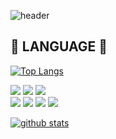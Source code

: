 <!-- ### Hi there 👋 -->
![header](https://capsule-render.vercel.app/api?type=waving&color=_hexcode'B897FF'&height=200&text=L52W&fontSize=50)

<!--
**l52w/l52w** is a ✨ _special_ ✨ repository because its `README.md` (this file) appears on your GitHub profile.

Here are some ideas to get you started:

- 🔭 I’m currently working on ...
- 🌱 I’m currently learning ...
- 👯 I’m looking to collaborate on ...
- 🤔 I’m looking for help with ...
- 💬 Ask me about ...
- 📫 How to reach me: ...
- 😄 Pronouns: ...
- ⚡ Fun fact: ...
-->

## 👀 LANGUAGE 📖
[![Top Langs](https://github-readme-stats.vercel.app/api/top-langs/?username=l52w&layout=compact)](https://github.com/l52w/github-readme-stats)
<div>
<img src="https://img.shields.io/badge/HTML5-E34F26?style=flat-square&logo=HTML5&logoColor=white"/> <img src="https://img.shields.io/badge/CSS3-1572B6?style=flat-square&logo=CSS3&logoColor=white"/> <img src="https://img.shields.io/badge/JavaScript-F7DF1E?style=flat-square&logo=JavaScript&logoColor=white"/>
<br>
<img src="https://img.shields.io/badge/PHP-777BB4?style=flat-square&logo=PHP&logoColor=white"/> <img src="https://img.shields.io/badge/phpMyAdmin-6C78AF?style=flat-square&logo=phpMyAdmin&logoColor=white"/> <img src="https://img.shields.io/badge/MySQL-4479A1?style=flat-square&logo=MySQL&logoColor=white"/> 
<img src="https://img.shields.io/badge/Python-3776AB?style=flat-square&logo=Python&logoColor=white"/>
</div>

[![github stats](https://github-readme-stats.vercel.app/api?username={l52w(string)}&count_private={false(bool)}&custom_title={title(string)}&bg_color={45,red,blue}&title_color={#000000(hex)}&text_color={#ffffff(hex)})](https://github.com/l52w/github-readme-stats)
